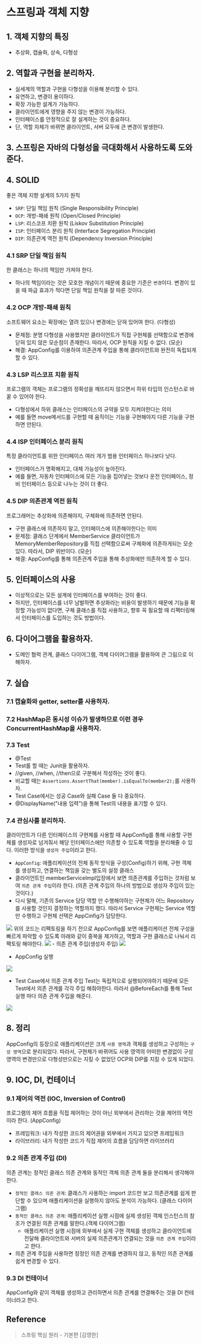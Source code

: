 # 스프링과 객체 지향

## 1. 객체 지향의 특징
- 추상화, 캡슐화, 상속, 다형성

## 2. 역할과 구현을 분리하자.
- 실세계의 역할과 구현을 다형성을 이용해 분리할 수 있다.
- 유연하고, 변경이 용이하다.
- 확장 가능한 설계가 가능하다.
- 클라이언트에게 영향을 주지 않는 변경이 가능하다.
- 인터페이스를 안정적으로 잘 설계하는 것이 중요하다.
- 단, 역할 자체가 바뀌면 클라이언트, 서버 모두에 큰 변경이 발생한다.

## 3. 스프링은 자바의 다형성을 극대화해서 사용하도록 도와준다.

## 4. SOLID
좋은 객체 지향 설계의 5가지 원칙
- `SRP`: 단일 책임 원칙 (Single Responsibility Principle)
- `OCP`: 개방-패쇄 원칙 (Open/Closed Principle)
- `LSP`: 리스코프 치환 원칙 (Liskov Substitution Principle)
- `ISP`: 인터페이스 분리 원칙 (Interface Segregation Principle)
- `DIP`: 의존관계 역전 원칙 (Dependency Inversion Principle)

### 4.1 SRP 단일 책임 원칙
한 클래스는 하나의 책임만 가져야 한다.
- 하나의 책임이라는 것은 모호한 개념이기 때문에 중요한 기준은 `변경`이다. 변경이 있을 때 파급 효과가 적다면 단일 책임 원칙을 잘 따른 것이다.

### 4.2 OCP 개방-패쇄 원칙
소프트웨어 요소는 확장에는 열려 있으나 변경에는 닫혀 있어여 한다. (다형성)
- 문제점: 분명 다형성을 사용했지만 클라이언트가 직접 구현체를 선택함으로 변경에 닫혀 있지 않은 모순점이 존재한다. 따라서, OCP 원칙을 지킬 수 없다. (모순)
- 해결: AppConfig를 이용하여 의존관계 주입을 통해 클라이언트와 완전히 독립되게 할 수 있다.

### 4.3 LSP 리스코프 치환 원칙
프로그램의 객체는 프로그램의 정확성을 깨뜨리지 않으면서 하위 타입의 인스턴스로 바꿀 수 있어야 한다.
- 다형성에서 하위 클래스는 인터페이스의 규약을 모두 지켜야한다는 의미
- 예를 들면 move메서드를 구현할 때 움직이는 기능을 구현해야지 다른 기능을 구현하면 안된다.

### 4.4 ISP 인터페이스 분리 원칙
특정 클라이언트를 위한 인터페이스 여러 개가 범용 인터페이스 하나보다 낫다.
- 인터페이스가 명확해지고, 대체 가능성이 높아진다.
- 예를 들면, 자동차 인터페이스에 모든 기능을 집어넣는 것보다 운전 인터페이스, 정비 인터페이스 등으로 나누는 것이 더 좋다.

### 4.5 DIP 의존관계 역전 원칙
프로그래머는 추상화에 의존해야지, 구체화에 의존하면 안된다.
- 구현 클래스에 의존하지 말고, 인터페이스에 의존해야한다는 의미
- 문제점: 클래스 단계에서 MemberService 클라이언트가 MemoryMemberRepository를 직접 선택함으로써 구체화에 의존하게되는 모순있다. 따라서, DIP 위반이다. (모순)
- 해결: AppConfig를 통해 의존관계 주입을 통해 추상화에만 의존하게 할 수 있다.

## 5. 인터페이스의 사용
- 이상적으로는 모든 설계에 인터페이스를 부여하는 것이 좋다.
- 하지만, 인터페이스를 너무 남발하면 추상화라는 비용이 발생하기 때문에 기능을 확장할 가능성이 없다면, 구체 클래스를 직접 사용하고, 향후 꼭 필요할 때 리팩터링해서 인터페이스를 도입하는 것도 방법이다.

## 6. 다이어그램을 활용하자.
- 도메인 협력 관계, 클래스 다이어그램, 객체 다이어그램을 활용하여 큰 그림으로 이해하자.

## 7. 실습

### 7.1 캡슐화와 getter, setter를 사용하자.

### 7.2 HashMap은 동시성 이슈가 발생하므로 이런 경우 ConcurrentHashMap을 사용하자.

### 7.3 Test
- @Test
- Test를 할 때는 Junit을 활용하자.
- //given, //when, //then으로 구분해서 작성하는 것이 좋다.
- 비교할 때는 `Assertions.AssertThat(member).isEqualTo(member2);`를 사용하자.
- Test Case에서는 성공 Case와 실패 Case 둘 다 중요하다.
- @DisplayName("내용 입력")을 통해 Test의 내용을 표기할 수 있다.

### 7.4 관심사를 분리하자.
클라이언트가 다른 인터페이스의 구현체를 사용할 때 AppConfig를 통해 사용할 구현체를 생성자로 넘겨줘서 해당 인터페이스에만 의존할 수 있도록 역할을 분리해줄 수 있다. 이러한 방식을 `생성자 주입`이라고 한다.
- `AppConfig`: 애플리케이션의 전체 동작 방식을 구성(Config)하기 위해, 구현 객체를 생성하고, 연결하는 책임을 갖는 별도의 설정 클래스
- 클라이언트인 memberServiceImpl입장에서 보면 의존관계를 주입하는 것처럼 보여 `의존 관계 주입`이라 한다. (의존 관계 주입의 하나의 방법으로 생성자 주입이 있는 것이다.)
- 다시 말해, 기존의 Service 담당 역할 만 수행해야하는 구현체가 어느 Repository를 사용할 것인지 결정하는 역할까지 했다. 따라서 Service 구현체는 Service 역할만 수행하고 구현체 선택은 AppCinfig가 담당한다.

<img src="https://user-images.githubusercontent.com/108064146/209382652-f1a88639-5136-4c5c-a05a-db8cd693f2d2.png">
위의 코드는 리펙토링을 하기 전으로 AppConfig를 보면 애플리케이션 전체 구성을 빠르게 파악할 수 있도록 아래와 같이 중복을 제거하고, 역할과 구현 클래스로 나눠서 리팩토링 해야한다.
<img  src="https://user-images.githubusercontent.com/108064146/209424849-b1c8bab1-e11a-412c-a927-c5596be11fea.png">
- 의존 관계 주입(생성자 주입)
<img src="https://user-images.githubusercontent.com/108064146/209383012-669f9dcb-542c-417c-b9bf-3902fec8c996.png">

- AppConfig 실행
<img src="https://user-images.githubusercontent.com/108064146/209386996-73737967-1ff1-4b67-b49d-43104cb04c6f.png">

- Test Case에서 의존 관계 주입
Test는 독립적으로 실행되어야하기 때문에 모든 Test에서 의존 관계를 각각 주입 해줘야한다. 따라서 @BeforeEach를 통해 Test 실행 마다 의존 관계 주입을 해준다.
<img src="https://user-images.githubusercontent.com/108064146/209387650-0ecadc66-027e-401c-a554-42c9b04f6575.png">

## 8. 정리
AppConfig의 등장으로 애플리케이션은 크게 `사용 영역`과 객체를 생성하고 구성하는 `구성 영역`으로 분리되었다. 따라서, 구현체가 바뀌어도 사용 영역의 어떠한 변경없이 구성 영역의 변경만으로 다형성만으로는 지킬 수 없었던 OCP와 DIP를 지킬 수 있게 되었다.


## 9. IOC, DI, 컨테이너

### 9.1 제어의 역전 (IOC, Inversion of Control)
프로그램의 제어 흐름을 직접 제어하는 것이 아닌 외부에서 관리하는 것을 제어의 역전이라 한다. (AppConfig)

- 프레임워크: 내가 작성한 코드의 제어권을 외부에서 가지고 있으면 프레임워크
- 라이브러리: 내가 작성한 코드가 직접 제어의 흐름을 담당하면 라이브러리

### 9.2 의존 관계 주입 (DI)
의존 관계는 정적인 클래스 의존 관계와 동적인 객체 의존 관계 둘을 분리해서 생각해야한다.
- `정적인 클래스 의존 관계`: 클래스가 사용하는 import 코드만 보고 의존관계를 쉽게 판단할 수 있으며 애플리케이션을 실행하지 않아도 분석이 가능하다. (클래스 다이어그램)
- `동적인 클래스 의존 관계`: 애플리케이션 실행 시점에 실제 생성된 객체 인스턴스의 참조가 연결된 의존 관계를 말한다.(객체 다이어그램)
    + 애플리케이션 실행 시점에 외부에서 실제 구현 객체를 생성하고 클라이언트에 전달해 클라이언트와 서버의 실제 의존관계가 연결되는 것을 `의존 관계 주입`이라고 한다.
- 의존 관계 주입을 사용하면 정정인 의존 관계를 변경하지 않고, 동적인 의존 관계를 쉽게 변경할 수 있다.

### 9.3 DI 컨테이너
AppConfig와 같이 객체를 생성하고 관리하면서 의존 관계를 연결해주는 것을 DI 컨테이너라고 한다.

## Reference
> 스프링 핵심 원리 - 기본편 [김영한]

